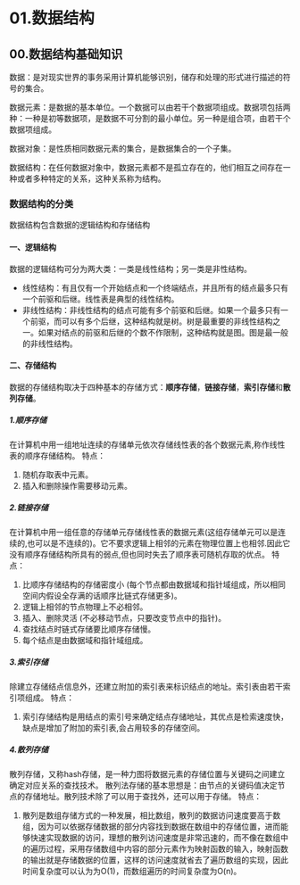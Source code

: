 # 01.数据结构
## 00.数据结构基础知识

数据：是对现实世界的事务采用计算机能够识别，储存和处理的形式进行描述的符号的集合。

数据元素：是数据的基本单位。一个数据可以由若干个数据项组成。数据项包括两种：一种是初等数据项，是数据不可分割的最小单位。另一种是组合项，由若干个数据项组成。

数据对象：是性质相同数据元素的集合，是数据集合的一个子集。

数据结构：在任何数据对象中，数据元素都不是孤立存在的，他们相互之间存在一种或者多种特定的关系，这种关系称为结构。

### 数据结构的分类
数据结构包含数据的逻辑结构和存储结构

#### 一、逻辑结构
数据的逻辑结构可分为两大类：一类是线性结构；另一类是非性结构。

- 线性结构：有且仅有一个开始结点和一个终端结点，并且所有的结点最多只有一个前驱和后继。线性表是典型的线性结构。
- 非线性结构：非线性结构的结点可能有多个前驱和后继。如果一个最多只有一个前驱，而可以有多个后继，这种结构就是树。树是最重要的非线性结构之一。如果对结点的前驱和后继的个数不作限制，这种结构就是图。图是最一般的非线性结构。

#### 二、存储结构
数据的存储结构取决于四种基本的存储方式：**顺序存储**，**链接存储**，**索引存储**和**散列存储**。

##### 1.顺序存储
在计算机中用一组地址连续的存储单元依次存储线性表的各个数据元素,称作线性表的顺序存储结构。
特点：
1. 随机存取表中元素。
2. 插入和删除操作需要移动元素。

##### 2.链接存储
在计算机中用一组任意的存储单元存储线性表的数据元素(这组存储单元可以是连续的,也可以是不连续的)。它不要求逻辑上相邻的元素在物理位置上也相邻.因此它没有顺序存储结构所具有的弱点,但也同时失去了顺序表可随机存取的优点。
特点：
1. 比顺序存储结构的存储密度小 (每个节点都由数据域和指针域组成，所以相同空间内假设全存满的话顺序比链式存储更多)。
2. 逻辑上相邻的节点物理上不必相邻。
3. 插入、删除灵活 (不必移动节点，只要改变节点中的指针)。
4. 查找结点时链式存储要比顺序存储慢。
5. 每个结点是由数据域和指针域组成。

##### 3.索引存储
除建立存储结点信息外，还建立附加的索引表来标识结点的地址。索引表由若干索引项组成。
特点：
1. 索引存储结构是用结点的索引号来确定结点存储地址，其优点是检索速度快，缺点是增加了附加的索引表,会占用较多的存储空间。

##### 4.散列存储
散列存储，又称hash存储，是一种力图将数据元素的存储位置与关键码之间建立确定对应关系的查找技术。
散列法存储的基本思想是：由节点的关键码值决定节点的存储地址。散列技术除了可以用于查找外，还可以用于存储。
特点：
1. 散列是数组存储方式的一种发展，相比数组，散列的数据访问速度要高于数组，因为可以依据存储数据的部分内容找到数据在数组中的存储位置，进而能够快速实现数据的访问，理想的散列访问速度是非常迅速的，而不像在数组中的遍历过程，采用存储数组中内容的部分元素作为映射函数的输入，映射函数的输出就是存储数据的位置，这样的访问速度就省去了遍历数组的实现，因此时间复杂度可以认为为O(1)，而数组遍历的时间复杂度为O(n)。

